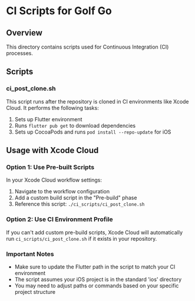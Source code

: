 # CI Scripts for Golf Go

## Overview

This directory contains scripts used for Continuous Integration (CI) processes.

## Scripts

### ci_post_clone.sh

This script runs after the repository is cloned in CI environments like Xcode Cloud. It performs the following tasks:

1. Sets up Flutter environment
2. Runs `flutter pub get` to download dependencies
3. Sets up CocoaPods and runs `pod install --repo-update` for iOS

## Usage with Xcode Cloud

### Option 1: Use Pre-built Scripts

In your Xcode Cloud workflow settings:

1. Navigate to the workflow configuration
2. Add a custom build script in the "Pre-build" phase
3. Reference this script: `./ci_scripts/ci_post_clone.sh`

### Option 2: Use CI Environment Profile

If you can't add custom pre-build scripts, Xcode Cloud will automatically run `ci_scripts/ci_post_clone.sh` if it exists in your repository.

### Important Notes

- Make sure to update the Flutter path in the script to match your CI environment
- The script assumes your iOS project is in the standard 'ios' directory
- You may need to adjust paths or commands based on your specific project structure
